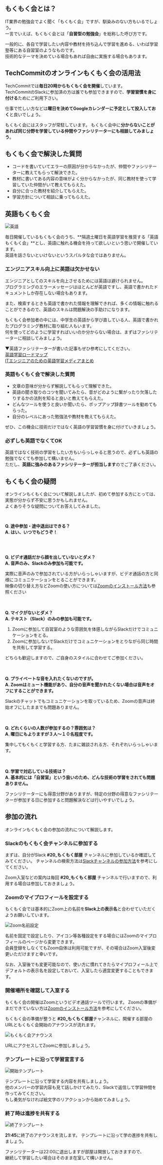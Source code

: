 ## もくもく会とは？
IT業界の勉強会でよく聞く「もくもく会」ですが、馴染みのない方もいるでしょう。  
一言でいえば、もくもく会とは「**自習型の勉強会**」を総称した呼び方です。

一般的に、各自で学習したい内容や教材を持ち込んで学習を進める、いわば学習塾等にある自習室のようなものです。  
技術的なテーマを決めている場合もあれば自由に実施する場合もあります。

## TechCommitのオンラインもくもく会の活用法
TechCommitでは**毎日20時からもくもく会を開催**しています。  
TechCommitのSlackに参加済の方は誰でも参加できますので、**学習習慣を身に付ける**ためにご利用下さい。

仕事で忙しい方などは**曜日を決めてGoogleカレンダーに予定として投入しておく**と良いでしょう。

もくもく会にはスタッフが常駐しています。
もくもく会中に**分からないことがあれば同じ分野を学習している仲間やファシリテーターにも相談してみましょう**。

## もくもく会で解決した質問
- コードを書いていてエラーの原因が分からなかったが、仲間やファシリテーターに教えてもらって解決できた。
- 教材に書いてある内容の意味がよく分からなかったが、同じ教材を使って学習していた仲間がいて教えてもらえた。
- 自分に合った教材を紹介してもらえた。
- 学習方針について相談に乗ってもらえた。

## 英語もくもく会
![英語](images/mokumoku/english.png)

毎日開催しているもくもく会のうち、**隔週土曜日を英語学習を推奨する「英語もくもく会」**とし、英語に触れる機会を持って欲しいという思いで開催しています。  
英語を話さないといけないというスパルタな会ではありません。  

### エンジニアスキル向上に英語は欠かせない
エンジニアとしてのスキルを向上させるためには英語は避けられません。  
プログラミングのエラーメッセージはほとんどが英語ですし、英語で書かれたドキュメントしか存在しない場合もあります。

また、検索するときも英語で書かれた情報を理解できれば、多くの情報に触れることができるので、英語のスキルは問題解決の手助けになります。

もくもく会参加者の中には、中学生の英語から学び直している人、英語で書かれたプログラミング教材に取り組む人もいます。  
何を使ってどのように学習すればいいのか分からない場合は、まずはファシリテーターに相談してみましょう。

▼英語ファシリテーターが書いた記事もぜひ参考にしてください。  
[英語学習ロードマップ](https://note.com/eve_key/n/na61d3ca13797)  
[ITエンジニアのための英語学習メディアまとめ](https://www.tech-training.jp/blog/entries/3)

### 英語もくもく会で解決した質問
- 文章の意味が分からず解説してもらって理解できた。
- 英語の聞き取りのコツを聞いてみたら、音がどのように繋がったり欠落したりするかの法則を知ると良いと教えてもらえた。
- どんなツールを使うと良いか聞いたら、ポップアップ辞書ツールを勧めてもらった。
- 自分のレベルにあった勉強法や教材を教えてもらえた。

ぜひ、この機会に技術だけではなく英語の学習習慣を身に付けていきましょう。

### 必ずしも英語でなくてOK
英語ではなく技術の学習をしたい方もいらっしゃると思うので、必ずしも英語の勉強でなくても参加して構いません。  
ただし、**英語に強みのあるファシリテーターが担当します**のでご了承ください。

## もくもく会の疑問
オンラインもくもく会について解説しましたが、初めて参加する方にとっては、実態が分からず不安に思うかもしれません。  
よくありそうな疑問についてお答えしてみました。  

<br>

**Q. 途中参加・途中退出はできる？**  
**A. はい、いつでもどうぞ！**

<br>
<br>

**Q. ビデオ通話だから顔を出していないとダメ？**  
**A. 音声のみ、Slackのみ参加も可能です。**

実際に音声のみで参加されている方がいらっしゃいますが、ビデオ通話の方と同様にコミュニケーションをとることができます。  
映像の切り替え方などZoomの使い方については[Zoomのインストール方法](tutorial/preparation.md)も参照ください
<br>
<br>
<br>

**Q. マイクがないとダメ？**  
**A. テキスト（Slack）のみの参加も可能です。**  

1. Zoomに参加して自習室のような雰囲気を体感しながらSlackだけでコミュニケーションをとる。
2. Zoomに参加しないでSlackだけでコミュニケーションをとりながら同じ時間を共有して学習する。

どちらも歓迎しますので、ご自身のスタイルに合わせてご参加ください。
<br>
<br>
<br>

**Q. プライベートな音を入れたくないのですが。**  
**A. Zoomはミュート機能があり、自分の音声を聞かれたくない場合は音声をオフにすることができます。**  

Slackのチャットでもコミュニケーションを取っているため、Zoomの音声は終始オフにしたままでも問題ありません。
<br>
<br>
<br>

**Q. どれくらいの人数が参加するの？雰囲気は？**  
**A. 曜日にもよりますが３人〜１０名程度です。**  

集中してもくもくと学習する方、たまに雑談される方、それぞれいらっしゃいます。
<br>
<br>
<br>

**Q. 学習で対応している技術は？**  
**A. 基本的には「自習室」という扱いのため、どんな技術の学習をされても問題ありません。**

ファシリテーターにも得意分野がありますが、特定の分野の得意なファシリテーターが参加する日に参加すると問題解決などは行いやすいでしょう。

## 参加の流れ
オンラインもくもく会の参加の流れについて解説します。
### Slackのもくもく会チャンネルに参加する
まずは、自分がSlack **#20_もくもく部屋** チャンネルに参加しているか確認してみてください。
チャンネルの検索方法は[Slackチャンネルの参加方法](tutorial/join-slack-channel.md)を参考にしてください。

Zoom入室などの案内は毎回 **#20_もくもく部屋** チャンネルで行いますので、利用する場合は参加しておきましょう。

### Zoomのマイプロフィールを設定する
もくもく会では基本的にZoom上の名前を**Slack上の表示名**と合わせていただくようお願いしています。

![Zoom名前設定](images/mokumoku/zoom-profile-setting.png)

名前を固定で設定したり、アイコン等各種設定をする場合にはZoomのマイプロフィールのページから変更できます。  
会員登録をしなくてもZoom自体は利用可能ですが、その場合はZoom入室後変更いただけますと幸いです。

なお、入室後でも変更可能なので、使い方に慣れてきたらマイプロフィール上でデフォルトの表示名を設定しておいて、入室したら適宜変更することもできます。

### 開催場所を確認して入室する
もくもく会の開催はZoomというビデオ通話ツールで行います。
Zoomの準備がまだできていない方は[Zoomのインストール方法](tutorial/preparation.md)を参考にしてください。

もくもく会の準備が整うと **#20_もくもく部屋**チャンネルに、開催する部屋のURLともくもく会開始のアナウンスが流れます。

![もくもく会アナウンス](images/mokumoku/announcement.jpg)

URLにアクセスしてZoomに参加しましょう。

### テンプレートに沿って学習宣言する

![開始テンプレート](images/mokumoku/starting-template.png)

テンプレートに沿って学習する内容を共有しましょう。  
他のメンバーの学習内容も見て話しかけてみたり、Slackで返信して学習仲間を作ってみてください。  
もし勇気がなければ絵文字のリアクションから始めてみましょう。

### 終了時は進捗を共有する

![終了テンプレート](images/mokumoku/ending-template.png)

**21:45**に終了のアナウンスを流します。
テンプレートに沿って学の進捗を共有しましょう。

ファシリテーターは22:00に退出しますが部屋は開放しておきますので、  
継続して学習したい場合はそのまま在室して構いません。
